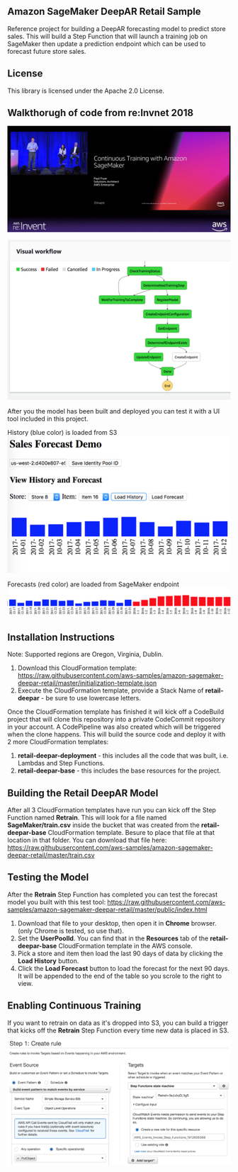 ## Amazon SageMaker DeepAR Retail Sample

Reference project for building a DeepAR forecasting model to predict store sales. This will build a Step Function that will launch a training job on SageMaker then update a prediction endpoint which can be used to forecast future store sales.


## License

This library is licensed under the Apache 2.0 License. 


## Walkthorugh of code from re:Invnet 2018

[![RET206 Talk](./documentation/RET206-REINVENT-2018.png)](https://www.youtube.com/watch?v=0B9H9weE3FM&t=36m46s "RET206 Talk")


![Retrain Step Function](./documentation/RetrainStepFunction.png)

After you the model has been built and deployed you can test it with a UI tool included in this project.

History (blue color) is loaded from S3
![Load History](./documentation/LoadHistory.png)

Forecasts (red color) are loaded from SageMaker endpoint
![Load Forecast](./documentation/LoadForecast.png)

## Installation Instructions

Note: Supported regions are Oregon, Virginia, Dublin.

1. Download this CloudFormation template: https://raw.githubusercontent.com/aws-samples/amazon-sagemaker-deepar-retail/master/initialization-template.json
2. Execute the CloudFormation template, provide a Stack Name of **retail-deepar** - be sure to use lowercase letters.

Once the CloudFormation template has finished it will kick off a CodeBuild project that will clone this repository into a private CodeCommit repository in your account. A CodePipeline was also created which will be triggered when the clone happens. This will build the source code and deploy it with 2 more CloudFormation templates:

1. **retail-deepar-deployment** - this includes all the code that was built, i.e. Lambdas and Step Functions.
2. **retail-deepar-base** - this includes the base resources for the project.

## Building the Retail DeepAR Model

After all 3 CloudFormation templates have run you can kick off the Step Function named **Retrain**. This will look for a file named **SageMaker/train.csv** inside the bucket that was created from the **retail-deepar-base** CloudFormation template. Besure to place that file at that location in that folder. You can download that file here: https://raw.githubusercontent.com/aws-samples/amazon-sagemaker-deepar-retail/master/train.csv

## Testing the Model

After the **Retrain** Step Function has completed you can test the forecast model you built with this test tool:
https://raw.githubusercontent.com/aws-samples/amazon-sagemaker-deepar-retail/master/public/index.html

1. Download that file to your desktop, then open it in **Chrome** browser. (only Chrome is tested, so use that). 
2. Set the **UserPoolId**. You can find that in the **Resources** tab of the **retail-deepar-base** CloudFormation template in the AWS console.
3. Pick a store and item then load the last 90 days of data by clicking the **Load History** button.
4. Click the **Load Forecast** button to load the forecast for the next 90 days. It will be appended to the end of the table so you scrole to the right to view.

## Enabling Continuous Training

If you want to retrain on data as it's dropped into S3, you can build a trigger that kicks off the **Retrain** Step Function every time new data is placed in S3.

![S3 Trigger](./documentation/S3Trigger.png)

